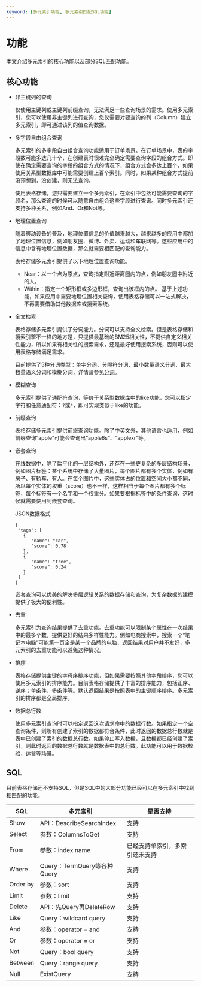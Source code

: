 ```yaml
---
keyword: [多元索引功能, 多元索引匹配SQL功能]
---
```


# 功能

本文介绍多元索引的核心功能以及部分SQL匹配功能。

## 核心功能

-   非主键列的查询

    仅使用主键列或主键列前缀查询，无法满足一些查询场景的需求。使用多元索引，您可以使用非主键列进行查询，您仅需要对要查询的列（Column）建立多元索引，即可通过该列的值查询数据。

-   多字段自由组合查询

    多元索引的多字段自由组合查询功能适用于订单场景。在订单场景中，表的字段数可能多达几十个，在创建表时很难完全确定需要查询字段的组合方式。即使在确定需要查询的字段的组合方式的情况下，组合方式会多达上百个，如果使用关系型数据库中可能需要创建上百个索引。同时，如果某种组合方式提前没预想到，没创建，则无法查询。

    使用表格存储，您只需要建立一个多元索引，在索引中包括可能需要查询的字段名，那么查询的时候可以随意自由组合这些字段进行查询。同时多元索引还支持多种关系，例如And、Or和Not等。

-   地理位置查询

    随着移动设备的普及，地理位置信息的价值越来越大，越来越多的应用中都加了地理位置信息，例如朋友圈、微博、外卖、运动和车联网等。这些应用中的信息中含有地理位置数据，那么就需要相匹配的查询能力。

    表格存储多元索引提供了以下地理位置查询功能。

    -   Near：以一个点为原点，查询指定附近距离圈内的点，例如朋友圈中附近的人。
    -   Within：指定一个矩形框或多边形框，查询出该框内的点。
    基于上述功能，如果应用中需要地理位置相关查询，使用表格存储可以一站式解决，不再需要借助其他数据库或搜索系统。

-   全文检索

    表格存储多元索引提供了分词能力。分词可以支持全文检索。但是表格存储和搜索引擎不一样的地方是，只提供最基础的BM25相关性，不提供自定义相关性能力，所以如果有相关性的搜索需求，还是最好使用搜索系统，否则可以使用表格存储满足需求。

    目前提供了5种分词类型：单字分词、分隔符分词、最小数量语义分词、最大数量语义分词和模糊分词，详情请参见[分词](/cn.zh-CN/功能介绍/多元索引/使用/分词.md)。

-   模糊查询

    多元索引提供了通配符查询，等价于关系型数据库中的like功能，您可以指定字符和任意通配符：`?`或`*`，即可实现类似于like的功能。

-   前缀查询

    表格存储多元索引提供前缀查询功能。除了中英文外，其他语言也适用，例如前缀查询“apple”可能会查询出“apple6s”、“applexr”等。

-   嵌套查询

    在线数据中，除了扁平化的一层结构外，还存在一些更复杂的多层结构场景，例如图片标签：某个系统中存储了大量图片，每个图片都有多个实体，例如有房子、有轿车、有人。在每个图片中，这些实体占的位置和空间大小都不同，所以每个实体的权重（score）也不一样，这样相当于每个图片都有多个标签，每个标签有一个名字和一个权重分。如果要根据标签中的条件查询，这时候就需要使用到嵌套查询。

    JSON数据格式

    ```
    {
     "tags": [
       {
          "name": "car",
          "score": 0.78
       },
       {
          "name": "tree",
          "score": 0.24
       }
     ]
    }
    ```

    嵌套查询可以优美的解决多层逻辑关系的数据存储和查询，为复杂数据的建模提供了极大的便利性。

-   去重

    多元索引为查询结果提供了去重功能。去重功能可以限制某个属性在一次结果中的最多个数，提供更好的结果多样性能力。例如电商搜索中，搜索一个“笔记本电脑”可能第一页全是某一个品牌的电脑，返回结果对用户并不友好，多元索引的去重功能可以避免这种情况。

-   排序

    表格存储提供主键的字母序排序功能，但如果需要按照其他字段排序，您可以使用多元索引的排序能力。目前表格存储提供了丰富的排序能力，包括正序、逆序；单条件、多条件等。默认返回结果是按照表中的主键顺序排序。多元索引的排序都是全局排序。

-   数据总行数

    使用多元索引查询时可以指定返回这次请求命中的数据行数。如果指定一个空查询条件，则所有创建了索引的数据都符合条件，此时返回的数据总行数就是表中已创建了索引的数据总行数。如果停止写入数据，且数据都已经创建了索引，则此时返回的数据总行数就是数据表中的总行数。此功能可以用于数据校验，运营等场景。


## SQL

目前表格存储还不支持SQL，但是SQL中的大部分功能已经可以在多元索引中找到相匹配的功能。

|SQL|多元索引|是否支持|
|---|----|----|
|Show|API：DescribeSearchIndex|支持|
|Select|参数：ColumnsToGet|支持|
|From|参数：index name|已经支持单索引，多索引还未支持|
|Where|Query：TermQuery等各种Query|支持|
|Order by|参数：sort|支持|
|Limit|参数：limit|支持|
|Delete|API：先Query再DeleteRow|支持|
|Like|Query：wildcard query|支持|
|And|参数：operator = and|支持|
|Or|参数：operator = or|支持|
|Not|Query：bool query|支持|
|Between|Query：range query|支持|
|Null|ExistQuery|支持|

